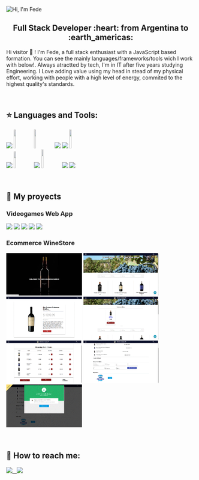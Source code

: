 ![Hi, I'm Fede](https://github.com/fedecontegrand/fedecontegrand/blob/main/Banner%20de%20LinkedIn%20Lugar%20de%20Trabajo%20Ordenado.gif)

<h2 align="center">
Full Stack Developer :heart: from Argentina to :earth_americas:
</h2>

<p>
  Hi visitor 👋 ! I'm Fede, a full stack enthusiast with a JavaScript based formation. You can see the mainly languages/frameworks/tools wich I work with below!. Always atractted by tech, I'm in IT after five years studying Engineering. I Love adding value using my head in stead of my physical effort, working with people with a high level of energy,
  commited to the highest quality's standards.
  
</p>

&nbsp;&nbsp;

## :star: Languages and Tools:

<p>
  <code><img width="10%" src="https://www.vectorlogo.zone/logos/w3_html5/w3_html5-ar21.svg"></code>
  <code><img width="10%" height="50px" src="https://github.com/WanCirone/wancirone/blob/main/logos/1200px-Devicon-css3-plain.svg.png"></code>
  <code><img width="10%" height="50px" src="https://github.com/WanCirone/wancirone/blob/main/logos/javascript-1.svg"></code>
  <code><img width="10%" src="https://www.vectorlogo.zone/logos/git-scm/git-scm-ar21.svg"></code>
  <code><img width="10%" src="https://www.vectorlogo.zone/logos/getbootstrap/getbootstrap-ar21.svg"></code>
  <code><img width="10%" height="50px" src="https://github.com/WanCirone/wancirone/blob/main/logos/material-ui-1.svg"></code>
  <br />
  <code><img width="10%" src="https://www.vectorlogo.zone/logos/reactjs/reactjs-ar21.svg"></code>
  <code><img width="10%" height="45" src="https://cdn.worldvectorlogo.com/logos/redux.svg"></code>
  <code><img width="10%" src="https://www.vectorlogo.zone/logos/nodejs/nodejs-ar21.svg"></code>
  <code><img  width="10%" height="50px" src="https://github.com/WanCirone/wancirone/blob/main/logos/expressjs.svg"></code>
  <code><img width="10%" src="https://www.vectorlogo.zone/logos/postgresql/postgresql-ar21.svg"></code>
  <code><img width="10%" src="https://www.vectorlogo.zone/logos/sequelizejs/sequelizejs-ar21.svg"></code>
  <br />
</p>

&nbsp;

## :pushpin: My proyects
<h3>Videogames Web App</h3>
<p>
  <a><img width="40%"  src="https://github.com/fedecontegrand/fedecontegrand/blob/main/images/petStore/PI%20henry%201%20(3).png"></a>
  <a><img width="40%"  src="https://github.com/fedecontegrand/fedecontegrand/blob/main/images/petStore/PI%20henry%202.png"></a>
  <a><img width="40%"  src="https://github.com/fedecontegrand/fedecontegrand/blob/main/images/petStore/PI%20henry%203.png"></a>
  <a><img width="40%" src="https://github.com/fedecontegrand/fedecontegrand/blob/main/images/petStore/PI%20henry%204.png"></a>
  <a><img width="40%"  src="https://github.com/fedecontegrand/fedecontegrand/blob/main/images/petStore/PI%20henry%205.png"></a>
</p>

<h3>Ecommerce WineStore</h3>
<p>
 <a><img width="40%"  src="https://github.com/fedecontegrand/fedecontegrand/blob/main/images/pedidotopia/image001.jpg"></a>
 <a><img width="40%"  src="https://github.com/fedecontegrand/fedecontegrand/blob/main/images/pedidotopia/image002.jpg"></a>
 <a><img width="40%"  src="https://github.com/fedecontegrand/fedecontegrand/blob/main/images/pedidotopia/image003.jpg"></a>
 <a><img width="40%"  src="https://github.com/fedecontegrand/fedecontegrand/blob/main/images/pedidotopia/image005.jpg"></a>
 <a><img width="40%"  src="https://github.com/fedecontegrand/fedecontegrand/blob/main/images/pedidotopia/image008.jpg"></a>
 <a><img width="40%"  src="https://github.com/fedecontegrand/fedecontegrand/blob/main/images/pedidotopia/image011.jpg"></a>
 <a><img width="40%"  src="https://github.com/fedecontegrand/fedecontegrand/blob/main/images/pedidotopia/image016.jpg"></a>
</p> 
&nbsp;

## :paperclip: How to reach me:
<span >
<a href="https://www.linkedin.com/in/federico-conte-grand/" ><img width="5%" src="https://github.com/WanCirone/wancirone/blob/main/logos/linkedin-icon.png"> &nbsp;
<a href="mailto:fede.contegrand@gmail.com" ><img width="5%" src="https://github.com/WanCirone/wancirone/blob/main/logos/gmail-icon%20green.png">
</span>

